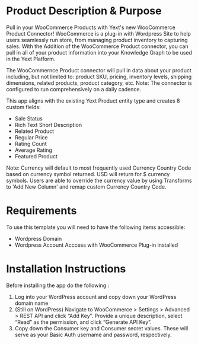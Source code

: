 # Product Description & Purpose

Pull in your WooCommerce Products with Yext's new WooCommerce Product Connector! WooCommerce is a plug-in with Wordpress Site to help users seamlessly run store, from managing product inventory to capturing sales. With the Addition of the WooCommerce Product connector, you can pull in all of your product information into your Knowledge Graph to be used in the Yext Platform.

The WooCommernce Product connector will pull in data about your product including, but not limited to: product SKU, pricing, inventory levels, shipping dimensions, related products, product category, etc. Note: The connector is configured to run comprehensively on a daily cadence.

This app aligns with the existing Yext Product entity type and creates 8 custom fields:

- Sale Status
- Rich Text Short Description
- Related Product
- Regular Price
- Rating Count
- Average Rating
- Featured Product

Note: Currency will default to most frequently used Currency Country Code based on currency symbol returned. USD will return for $ currency symbols. Users are able to override the currency value by using Transforms to 'Add New Column' and remap custom Currency Country Code.

# Requirements

To use this template you will need to have the following items accessible:

- Wordpress Domain
- Wordpress Account Acccess with WooCommerce Plug-in installed

# Installation Instructions

Before installing the app do the following :
1. Log into your WordPress account and copy down your WordPress domain name
2. (Still on WordPress) Navigate to WooCommerce > Settings > Advanced > REST API and click “Add Key”. Provide a unique description, select “Read” as the permission, and click “Generate API Key”.
3. Copy down the Consumer key and Consumer secret values. These will serve as your Basic Auth username and password, respectively.

